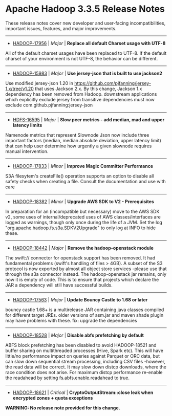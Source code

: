 
<!---
# Licensed to the Apache Software Foundation (ASF) under one
# or more contributor license agreements.  See the NOTICE file
# distributed with this work for additional information
# regarding copyright ownership.  The ASF licenses this file
# to you under the Apache License, Version 2.0 (the
# "License"); you may not use this file except in compliance
# with the License.  You may obtain a copy of the License at
#
#     http://www.apache.org/licenses/LICENSE-2.0
#
# Unless required by applicable law or agreed to in writing, software
# distributed under the License is distributed on an "AS IS" BASIS,
# WITHOUT WARRANTIES OR CONDITIONS OF ANY KIND, either express or implied.
# See the License for the specific language governing permissions and
# limitations under the License.
-->
# Apache Hadoop  3.3.5 Release Notes

These release notes cover new developer and user-facing incompatibilities, important issues, features, and major improvements.


---

* [HADOOP-17956](https://issues.apache.org/jira/browse/HADOOP-17956) | *Major* | **Replace all default Charset usage with UTF-8**

All of the default charset usages have been replaced to UTF-8. If the default charset of your environment is not UTF-8, the behavior can be different.


---

* [HADOOP-15983](https://issues.apache.org/jira/browse/HADOOP-15983) | *Major* | **Use jersey-json that is built to use jackson2**

Use modified jersey-json 1.20 in https://github.com/pjfanning/jersey-1.x/tree/v1.20 that uses Jackson 2.x. By this change, Jackson 1.x dependency has been removed from Hadoop.
downstream applications which explicitly exclude jersey from transitive dependencies must now exclude com.github.pjfanning:jersey-json


---

* [HDFS-16595](https://issues.apache.org/jira/browse/HDFS-16595) | *Major* | **Slow peer metrics - add median, mad and upper latency limits**

Namenode metrics that represent Slownode Json now include three important factors (median, median absolute deviation, upper latency limit) that can help user determine how urgently a given slownode requires manual intervention.


---

* [HADOOP-17833](https://issues.apache.org/jira/browse/HADOOP-17833) | *Minor* | **Improve Magic Committer Performance**

S3A filesytem's createFile() operation supports an option to disable all safety checks when creating a file. Consult the documentation and use with care


---

* [HADOOP-18382](https://issues.apache.org/jira/browse/HADOOP-18382) | *Minor* | **Upgrade AWS SDK to V2 - Prerequisites**

In preparation for an (incompatible but necessary) move to the AWS SDK v2, some uses of internal/deprecated uses of AWS classes/interfaces are logged as warnings, though only once during the life of a JVM. Set the log "org.apache.hadoop.fs.s3a.SDKV2Upgrade" to only log at INFO to hide these.


---

* [HADOOP-18442](https://issues.apache.org/jira/browse/HADOOP-18442) | *Major* | **Remove the hadoop-openstack module**

The swift:// connector for openstack support has been removed. It had fundamental problems (swift's handling of files \> 4GB). A subset of the S3 protocol is now exported by almost all object store services -please use that through the s3a connector instead. The hadoop-openstack jar remains, only now it is empty of code. This is to ensure that projects which declare the JAR a dependency will still have successful builds.


---

* [HADOOP-17563](https://issues.apache.org/jira/browse/HADOOP-17563) | *Major* | **Update Bouncy Castle to 1.68 or later**

bouncy castle 1.68+ is a multirelease JAR containing java classes compiled for different target JREs. older versions of asm.jar and maven shade plugin may have problems with these. fix: upgrade the dependencies


---

* [HADOOP-18528](https://issues.apache.org/jira/browse/HADOOP-18528) | *Major* | **Disable abfs prefetching by default**

ABFS block prefetching has been disabled to avoid HADOOP-18521 and buffer sharing on multithreaded processes (Hive, Spark etc). This will have little/no performance impact on queries against Parquet or ORC data, but can slow down sequential stream processing, including CSV files -however, the read data will be correct.
It may slow down distcp downloads, where the race condition does not arise. For maximum distcp performance re-enable the readahead by setting fs.abfs.enable.readahead to true.


---

* [HADOOP-18621](https://issues.apache.org/jira/browse/HADOOP-18621) | *Critical* | **CryptoOutputStream::close leak when encrypted zones + quota exceptions**

**WARNING: No release note provided for this change.**



